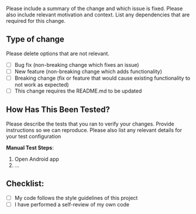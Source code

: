 Please include a summary of the change and which issue is fixed. Please also include relevant motivation and context. List any dependencies that are required for this change.

## Type of change

Please delete options that are not relevant.

- [ ] Bug fix (non-breaking change which fixes an issue)
- [ ] New feature (non-breaking change which adds functionality)
- [ ] Breaking change (fix or feature that would cause existing functionality to not work as expected)
- [ ] This change requires the README.md to be updated

## How Has This Been Tested?

Please describe the tests that you ran to verify your changes. Provide instructions so we can reproduce. Please also list any relevant details for your test configuration

**Manual Test Steps**:
1. Open Android app
2. ...

## Checklist:

<!---
This checklist is mostly useful as a reminder of small things that can easily be
forgotten – it is meant as a helpful tool rather than hoops to jump through.
Put an `x` in all the items that apply, make notes next to any that haven't been
addressed, and remove any items that are not relevant to this PR.
-->

- [ ] My code follows the style guidelines of this project
- [ ] I have performed a self-review of my own code
